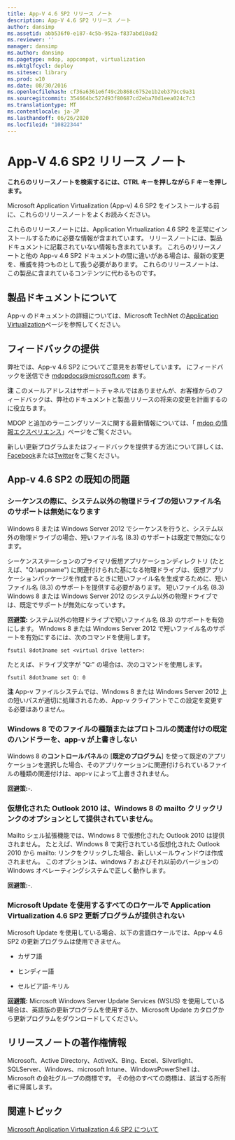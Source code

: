 ```yaml
---
title: App-V 4.6 SP2 リリース ノート
description: App-V 4.6 SP2 リリース ノート
author: dansimp
ms.assetid: abb536f0-e187-4c5b-952a-f837abd10ad2
ms.reviewer: ''
manager: dansimp
ms.author: dansimp
ms.pagetype: mdop, appcompat, virtualization
ms.mktglfcycl: deploy
ms.sitesec: library
ms.prod: w10
ms.date: 08/30/2016
ms.openlocfilehash: cf36a6361e6f49c2b868c6752e1b2eb379cc9a31
ms.sourcegitcommit: 354664bc527d93f80687cd2eba70d1eea024c7c3
ms.translationtype: MT
ms.contentlocale: ja-JP
ms.lasthandoff: 06/26/2020
ms.locfileid: "10822344"
---
```

# App-V 4.6 SP2 リリース ノート


**これらのリリースノートを検索するには、CTRL キーを押しながら F キーを押します。**

Microsoft Application Virtualization (App-v) 4.6 SP2 をインストールする前に、これらのリリースノートをよくお読みください。

これらのリリースノートには、Application Virtualization 4.6 SP2 を正常にインストールするために必要な情報が含まれています。 リリースノートには、製品ドキュメントに記載されていない情報も含まれています。 これらのリリースノートと他の App-v 4.6 SP2 ドキュメントの間に違いがある場合は、最新の変更を、権威を持つものとして扱う必要があります。 これらのリリースノートは、この製品に含まれているコンテンツに代わるものです。

## 製品ドキュメントについて


App-v のドキュメントの詳細については、Microsoft TechNet の[Application Virtualization](https://go.microsoft.com/fwlink/?LinkID=232982)ページを参照してください。

## フィードバックの提供


弊社では、App-v 4.6 SP2 についてご意見をお寄せしています。 にフィードバックを送信でき <mdopdocs@microsoft.com> ます。

**注** このメールアドレスはサポートチャネルではありませんが、お客様からのフィードバックは、弊社のドキュメントと製品リリースの将来の変更を計画するのに役立ちます。

 

MDOP と追加のラーニングリソースに関する最新情報については、「 [mdop の情報エクスペリエンス](https://go.microsoft.com/fwlink/p/?LinkId=236032)」ページをご覧ください。

新しい更新プログラムまたはフィードバックを提供する方法について詳しくは、 [Facebook](https://go.microsoft.com/fwlink/p/?LinkId=242445)または[Twitter](https://go.microsoft.com/fwlink/p/?LinkId=242447)をご覧ください。

## <a href="" id="known-issues-with-app-v-4-6-sp2-"></a>App-v 4.6 SP2 の既知の問題


### シーケンスの際に、システム以外の物理ドライブの短いファイル名のサポートは無効になります

Windows 8 または Windows Server 2012 でシーケンスを行うと、システム以外の物理ドライブの場合、短いファイル名 (8.3) のサポートは既定で無効になります。

シーケンスステーションのプライマリ仮想アプリケーションディレクトリ (たとえば、"Q:\\appname") に関連付けられた基になる物理ドライブは、仮想アプリケーションパッケージを作成するときに短いファイル名を生成するために、短いファイル名 (8.3) のサポートを提供する必要があります。 短いファイル名 (8.3) Windows 8 または Windows Server 2012 のシステム以外の物理ドライブでは、既定でサポートが無効になっています。

**回避策:** システム以外の物理ドライブで短いファイル名 (8.3) のサポートを有効にします。 Windows 8 または Windows Server 2012 で短いファイル名のサポートを有効にするには、次のコマンドを使用します。

``` syntax
fsutil 8dot3name set <virtual drive letter>:
```

たとえば、ドライブ文字が "Q:" の場合は、次のコマンドを使用します。

``` syntax
fsutil 8dot3name set Q: 0
```

**注** App-v ファイルシステムでは、Windows 8 または Windows Server 2012 上の短いパスが適切に処理されるため、App-v クライアントでこの設定を変更する必要はありません。

 

### <a href="" id="-------------app-v-does-not-override-the-default-handler-for-file-type-or-protocol-associations-on-windows-8"></a> Windows 8 でのファイルの種類またはプロトコルの関連付けの既定のハンドラーを、app-v が上書きしない

Windows 8 の**コントロールパネル**の [**既定のプログラム**] を使って既定のアプリケーションを選択した場合、そのアプリケーションに関連付けられているファイルの種類の関連付けは、app-v によって上書きされません。

**回避策:**-.

### 仮想化された Outlook 2010 は、Windows 8 の mailto クリックリンクのオプションとして提供されていません。

Mailto シェル拡張機能では、Windows 8 で仮想化された Outlook 2010 は提供されません。 たとえば、Windows 8 で実行されている仮想化された Outlook 2010 から mailto: リンクをクリックした場合、新しいメールウィンドウは作成されません。 このオプションは、windows 7 およびそれ以前のバージョンの Windows オペレーティングシステムで正しく動作します。

**回避策:**-.

### <a href="" id="-------------application-virtualization-4-6-sp2-update-is-not-offered-on-all-locales-that-use-microsoft-update"></a> Microsoft Update を使用するすべてのロケールで Application Virtualization 4.6 SP2 更新プログラムが提供されない

Microsoft Update を使用している場合、以下の言語ロケールでは、App-v 4.6 SP2 の更新プログラムは使用できません。

-   カザフ語

-   ヒンディー語

-   セルビア語-キリル

**回避策:** Microsoft Windows Server Update Services (WSUS) を使用している場合は、英語版の更新プログラムを使用するか、Microsoft Update カタログから更新プログラムをダウンロードしてください。

## リリースノートの著作権情報


Microsoft、Active Directory、ActiveX、Bing、Excel、Silverlight、SQLServer、Windows、microsoft Intune、WindowsPowerShell は、Microsoft の会社グループの商標です。 その他のすべての商標は、該当する所有者に帰属します。



## 関連トピック


[Microsoft Application Virtualization 4.6 SP2 について](about-microsoft-application-virtualization-46-sp2.md)

 

 





